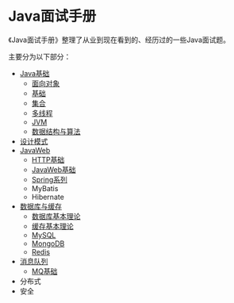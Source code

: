# Java面试手册

《Java面试手册》整理了从业到现在看到的、经历过的一些Java面试题。

主要分为以下部分：

- [Java基础](./java-basic/index.md)
  - [面向对象](./java-basic/oop.md)
  - [基础](./java-basic/basic.md)
  - [集合](./java-basic/collections.md)
  - [多线程](./java-basic/multithread.md)
  - [JVM](./java-basic/jvm.md)
  - [数据结构与算法](./java-basic/data-structures-and-algorithms.md)
- [设计模式](./design-pattern/index.md)
- [JavaWeb](./java-web/index.md)
  - [HTTP基础](./java-web/http.md)
  - [JavaWeb基础](./java-web/java-web-basic.md)
  - [Spring系列](./java-web/spring.md)
  - MyBatis
  - Hibernate
- [数据库与缓存](./repository/index.md)
  - [数据库基本理论](./repository/db_basic.md)
  - [缓存基本理论](./repository/cache_basic.md)
  - [MySQL](./repository/mysql.md)
  - [MongoDB](./repository/mongodb.md)
  - [Redis](./repository/redis.md)
- [消息队列](./mq/index.md)
  - [MQ基础](./mq/basic.md)
- 分布式
- 安全
